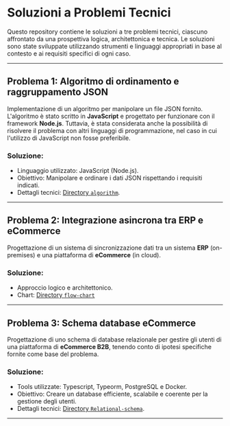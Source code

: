 # Soluzioni a Problemi Tecnici

Questo repository contiene le soluzioni a tre problemi tecnici, ciascuno affrontato da una prospettiva logica, architettonica e tecnica. Le soluzioni sono state sviluppate utilizzando strumenti e linguaggi appropriati in base al contesto e ai requisiti specifici di ogni caso.

---

## Problema 1: Algoritmo di ordinamento e raggruppamento JSON  
Implementazione di un algoritmo per manipolare un file JSON fornito. L'algoritmo è stato scritto in **JavaScript** e progettato per funzionare con il framework **Node.js**. Tuttavia, è stata considerata anche la possibilità di risolvere il problema con altri linguaggi di programmazione, nel caso in cui l'utilizzo di JavaScript non fosse preferibile.  

### Soluzione:  
- Linguaggio utilizzato: JavaScript (Node.js).  
- Obiettivo: Manipolare e ordinare i dati JSON rispettando i requisiti indicati.  
- Dettagli tecnici: [Directory `algorithm`](./algorithm/algorithm.js).

---

## Problema 2: Integrazione asincrona tra ERP e eCommerce  
Progettazione di un sistema di sincronizzazione dati tra un sistema **ERP** (on-premises) e una piattaforma di **eCommerce** (in cloud).  

### Soluzione:  
- Approccio logico e architettonico.  
- Chart: [Directory `flow-chart`](./flow-chart/flowChart.png)

---

## Problema 3: Schema database eCommerce  
Progettazione di uno schema di database relazionale per gestire gli utenti di una piattaforma di **eCommerce B2B**, tenendo conto di ipotesi specifiche fornite come base del problema.  

### Soluzione:  
- Tools utilizzate: Typescript, Typeorm, PostgreSQL e Docker.  
- Obiettivo: Creare un database efficiente, scalabile e coerente per la gestione degli utenti.  
- Dettagli tecnici: [Directory `Relational-schema`](./relational-schema/).

---